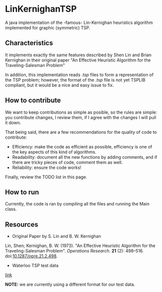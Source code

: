 # LinKernighanTSP
A java implementation of the -famous- Lin-Kernighan heuristics algorithm implemented for graphic (symmetric) TSP.

## Characteristics
It implements exactly the same features described by Shen Lin and Brian Kernighan in their original paper "An Effective Heuristic Algorithm for the Traveling-Salesman Problem"

In addition, this implementation reads *.tsp* files to form a representation of the TSP problem; however, the format of the *.tsp* file is not yet TSPLIB compliant, but it would be a nice and easy issue to fix.

## How to contribute
We want to keep contributions as simple as posible, so the rules are simple: you contribute changes, I review them, if I agree with the changes I will pull it down.

That being said, there are a few recommendations for the quality of code to contribute:
* Efficiency: make the code as efficient as possible, efficiency is one of the key aspects of this kind of algorithms.
* Readability: document all the new functions by adding comments, and if there are tricky pieces of code, comment them as well.
* Reliability: ensure the code works!

Finally, review the TODO list in this page.

## How to run
Currently, the code is ran by compiling all the files and running the Main class.

## Resources

- Original Paper by S. Lin and B. W. Kernighan

Lin, Shen; Kernighan, B. W. (1973). "An Effective Heuristic Algorithm for the Traveling-Salesman Problem". *Operations Research*. **21** (2): 498–516. doi:[10.1287/opre.21.2.498](https://eng.ucmerced.edu/people/yzhang/papers/Heuristic/Lin_Kernighan).

- Waterloo TSP test data

[link](http://www.math.uwaterloo.ca/tsp/data/)

**NOTE:** we are currently using a different format for our test data.
